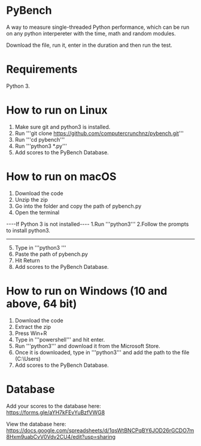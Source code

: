 # PyBench
A way to measure single-threaded Python performance, which can be run on any python interpereter with the time, math and random modules.

Download the file, run it, enter in the duration and then run the test.

# Requirements
Python 3.

# How to run on Linux
1. Make sure git and python3 is installed.
2. Run '''git clone https://github.com/computercrunchnz/pybench.git'''
3. Run '''cd pybench'''
4. Run '''python3 *.py'''
5. Add scores to the PyBench Database.

# How to run on macOS
1. Download the code
2. Unzip the zip
3. Go into the folder and copy the path of pybench.py
4. Open the terminal

----If Python 3 is not installed----
1.Run '''python3'''
2.Follow the prompts to install python3.
____________________________________
5. Type in '''python3 '''
6. Paste the path of pybench.py
7. Hit Return
8. Add scores to the PyBench Database.

# How to run on Windows (10 and above, 64 bit)
1. Download the code
2. Extract the zip
3. Press Win+R
4. Type in '''powershell''' and hit enter.
5. Run '''python3''' and download it from the Microsoft Store.
6. Once it is downloaded, type in '''python3''' and add the path to the file (C:\Users\)
7. Add scores to the PyBench Database.

# Database
Add your scores to the database here: https://forms.gle/aYH7kFEvYuBzfVWG8

View the database here: https://docs.google.com/spreadsheets/d/1qsWtBNCPqBY6JOD26rGCDO7m8Hxm9uabCvV0Vdv2CU4/edit?usp=sharing
